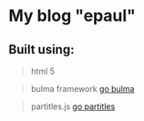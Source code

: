 # My blog "epaul" 
## Built using:

>  html 5 

> bulma framework [go bulma](https://bulma.io/)

> partitles.js [go partitles](https://vincentgarreau.com/particles.js/)





